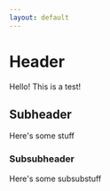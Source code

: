 ```yaml
---
layout: default
---
```


# Header

Hello! This is a test!

## Subheader

Here's some stuff

### Subsubheader

Here's some subsubstuff
